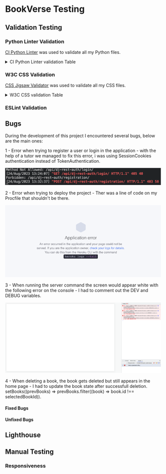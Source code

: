 # BookVerse Testing

## Validation Testing

### Python Linter Validation

[CI Python Linter](https://pep8ci.herokuapp.com) was used to validate all my Python files.

<details>
<summary>CI Python Linter validation Table</summary>

| File | Results | Evidenve | 
| --- | --- | --- | 
| **Books** |
| Views | [CI PEP8](https://pep8ci.herokuapp.com/https://raw.githubusercontent.com/jmanager25/book-verse/main/books/views.py) | Pass |
| Urls | [CI PEP8](https://pep8ci.herokuapp.com/https://raw.githubusercontent.com/jmanager25/book-verse/main/books/urls.py) | Pass |
| Serializers | [CI PEP8](https://pep8ci.herokuapp.com/https://raw.githubusercontent.com/jmanager25/book-verse/main/books/serializers.py) | Pass |
| Models | [CI PEP8](https://pep8ci.herokuapp.com/https://raw.githubusercontent.com/jmanager25/book-verse/main/books/models.py) | Pass |
| Apps | [CI PEP8](https://pep8ci.herokuapp.com/https://raw.githubusercontent.com/jmanager25/book-verse/main/books/apps.py) | Pass |
| **Bookverse_api** |
| Views | [CI PEP8](https://pep8ci.herokuapp.com/https://raw.githubusercontent.com/jmanager25/book-verse/main/bookverse_api/views.py) | Pass |
| Urls | [CI PEP8](https://pep8ci.herokuapp.com/https://raw.githubusercontent.com/jmanager25/book-verse/main/bookverse_api/urls.py) | Pass |
| Settings | [CI PEP8](https://pep8ci.herokuapp.com/https://raw.githubusercontent.com/jmanager25/book-verse/main/bookverse_api/settings.py) | Pass |
| Serializers | [CI PEP8](https://pep8ci.herokuapp.com/https://raw.githubusercontent.com/jmanager25/book-verse/main/bookverse_api/serializers.py) | Pass |
| Permissions | [CI PEP8](https://pep8ci.herokuapp.com/https://raw.githubusercontent.com/jmanager25/book-verse/main/bookverse_api/permissions.py) | Pass |
| **Comments** |
| Views | [CI PEP8](https://raw.githubusercontent.com/jmanager25/book-verse/main/comments/views.py) | Pass |
| Urls | [CI PEP8](https://pep8ci.herokuapp.com/https://raw.githubusercontent.com/jmanager25/book-verse/main/comments/urls.py) | Pass |
| Serializers | [CI PEP8](https://pep8ci.herokuapp.com/https://raw.githubusercontent.com/jmanager25/book-verse/main/comments/serializers.py) | Pass |
| Models | [CI PEP8](https://pep8ci.herokuapp.com/https://raw.githubusercontent.com/jmanager25/book-verse/main/comments/models.py) | Pass |
| Apps | [CI PEP8](https://pep8ci.herokuapp.com/https://raw.githubusercontent.com/jmanager25/book-verse/main/comments/apps.py) | Pass |
| **Followers**|
| Views | [CI PEP8](https://pep8ci.herokuapp.com/https://raw.githubusercontent.com/jmanager25/book-verse/main/followers/views.py) | Pass |
| Urls | [CI PEP8](https://pep8ci.herokuapp.com/https://raw.githubusercontent.com/jmanager25/book-verse/main/followers/urls.py) | Pass |
| Serializers | [CI PEP8](https://pep8ci.herokuapp.com/https://raw.githubusercontent.com/jmanager25/book-verse/main/followers/serializers.py) | Pass |
| Models | [CI PEP8](https://pep8ci.herokuapp.com/https://raw.githubusercontent.com/jmanager25/book-verse/main/followers/models.py) | Pass |
| Apps | [CI PEP8](https://pep8ci.herokuapp.com/https://raw.githubusercontent.com/jmanager25/book-verse/main/followers/apps.py) | Pass |
| **Likes** |
| Views | [CI PEP8](https://pep8ci.herokuapp.com/https://raw.githubusercontent.com/jmanager25/book-verse/main/likes/views.py) | Pass |
| Urls | [CI PEP8](https://pep8ci.herokuapp.com/https://raw.githubusercontent.com/jmanager25/book-verse/main/likes/urls.py) | Pass |
| Serializers | [CI PEP8](https://pep8ci.herokuapp.com/https://raw.githubusercontent.com/jmanager25/book-verse/main/likes/serializers.py) | Pass |
| Models | [CI PEP8](https://pep8ci.herokuapp.com/https://raw.githubusercontent.com/jmanager25/book-verse/main/likes/models.py) | Pass |
| Apps | [CI PEP8](https://pep8ci.herokuapp.com/https://raw.githubusercontent.com/jmanager25/book-verse/main/likes/apps.py) | Pass |
| **Profiles** |
| Views | [CI PEP8](https://pep8ci.herokuapp.com/https://raw.githubusercontent.com/jmanager25/book-verse/main/profiles/views.py) | Pass |
| Urls | [CI PEP8](https://pep8ci.herokuapp.com/https://raw.githubusercontent.com/jmanager25/book-verse/main/profiles/urls.py) | Pass |
| Serializers | [CI PEP8](https://pep8ci.herokuapp.com/https://raw.githubusercontent.com/jmanager25/book-verse/main/profiles/serializers.py) | Pass |
| Models | [CI PEP8](https://pep8ci.herokuapp.com/https://raw.githubusercontent.com/jmanager25/book-verse/main/profiles/models.py) | Pass |
| Apps | [CI PEP8](https://pep8ci.herokuapp.com/https://raw.githubusercontent.com/jmanager25/book-verse/main/profiles/apps.py) | Pass |
| Admin | [CI PEP8](https://pep8ci.herokuapp.com/https://raw.githubusercontent.com/jmanager25/book-verse/main/profiles/admin.py)| Pass |
| **Reviews** |
| Views | [CI PEP8](https://pep8ci.herokuapp.com/https://raw.githubusercontent.com/jmanager25/book-verse/main/reviews/views.py) | Pass |
| Urls | [CI PEP8](https://pep8ci.herokuapp.com/https://raw.githubusercontent.com/jmanager25/book-verse/main/reviews/urls.py) | Pass |
| Serializers | [CI PEP8](https://pep8ci.herokuapp.com/https://raw.githubusercontent.com/jmanager25/book-verse/main/reviews/serializers.py) | Pass |
| Models | [CI PEP8](https://pep8ci.herokuapp.com/https://raw.githubusercontent.com/jmanager25/book-verse/main/reviews/models.py) | Pass |
| Apps | [CI PEP8](https://pep8ci.herokuapp.com/https://raw.githubusercontent.com/jmanager25/book-verse/main/reviews/apps.py) | Pass |
| **Saved Books** |
| Views | [CI PEP8](https://pep8ci.herokuapp.com/https://raw.githubusercontent.com/jmanager25/book-verse/main/saved_books/views.py) | Pass |
| Urls | [CI PEP8](https://pep8ci.herokuapp.com/https://raw.githubusercontent.com/jmanager25/book-verse/main/saved_books/urls.py) | Pass |
| Serializers | [CI PEP8](https://pep8ci.herokuapp.com/https://raw.githubusercontent.com/jmanager25/book-verse/main/saved_books/serializers.py) | Pass |
| Models | [CI PEP8](https://pep8ci.herokuapp.com/https://raw.githubusercontent.com/jmanager25/book-verse/main/saved_books/models.py) | Pass |
| Apps | [CI PEP8](https://pep8ci.herokuapp.com/https://raw.githubusercontent.com/jmanager25/book-verse/main/saved_books/apps.py) | Pass |

</details>

### W3C CSS Validation

[CSS Jigsaw Validator](https://jigsaw.w3.org/css-validator/) was used to validate all my CSS files.

<details>
<summary>W3C CSS validation Table</summary>

| File | Evidence | Result | 
| --- | --- | --- | 
| App.module.css | ![App.module.css](docs/testing/App.module.css.png) | Pass |
| Avatar.module.css | ![Avatar.module.css](docs/testing/Avatar.module.css.png) | Pass |
| Book.module.css | ![Book.module.css ](docs/testing/Book.module.css.png) | Pass |
| BookCreateForm.module.css | ![BookCreateForm.module.css](docs/testing/BookCreatEditForm.module.css.png) | Pass |
| BookPage.module.css | ![BookPage.module.css](docs/testing/BookPage.module.css.png) | Pass |
| Button.module.css | ![Button.module.css](docs/testing/Button.module.css.png) | Pass |
| Comment.module.css | ![Comment.module.css](docs/testing/Comment.module.css.png) | Pass |
| CommentCreateForm.module.css | ![CommentCreateForm.module.css](docs/testing/CommentCreateForm.module.css.png) | Pass |
| ErrorPage.module.css | ![ErrorPage.module.css](docs/testing/ErrorPages.module.css.png) | Pass |
| MoreDropdown.module.css | ![MoreDropdown.module.css](docs/testing/ErrorPages.module.css.png) | Pass |
| NavBar.module.css | ![NavBar.module.css](docs/testing/MoreDropdown.module.css.png) | Pass |
| Profile.module.css | ![Profile.module.css](docs/testing/Profile.module.css.png) | Pass |
| ProfilePage.module.css | ![ProfilePage.module.css](docs/testing/ProfilePage.module.css.png) | Pass |
| ReviewCreateForm.module.css | ![ReviewCreateForm.module.css](docs/testing/ReviewCreateForm.module.css.png) | Pass |
| Reviews.module.css | ![Reviews.module.css ](docs/testing/Reviews.module.css.png) | Pass |
| SignInUpForm.module.css | ![SignInUpForm.module.css](docs/testing/SignInUpForm.module.css.png) | Pass |
| StarRating.module.css | ![StarRating.module.css](docs/testing/StarRating.module.css.png) | Pass |

</details>

### ESLint Validation 


## Bugs

During the development of this project I encountered several bugs, below are the main ones:

1 - Error when trying to register a user or login in the application - with the help of a tutor we managed to fix this error, i was using SessionCookies authentication instead of TokenAuthentication. 

![405 and 403 error](docs/testing/bugs/bug_1.png)

2 - Error when trying to deploy the project - Ther was a line of code on my Procfile that shouldn't be there. 

![Deployment Error](docs/testing/bugs/deployment_error.png)

3 - When running the server command the screen would appear white with the following error on the console - I had to comment out the DEV and DEBUG variables.

![Console Errors](docs/testing/bugs/console_errors.png)

4 - When deleting a book, the book gets deleted but still appears in the home page - I had to update the book state after successfull deletion. setBooks((prevBooks) => prevBooks.filter((book) => book.id !== selectedBookId)).



#### Fixed Bugs


#### Unfixed Bugs


## Lighthouse


## Manual Testing 

### Responsiveness



